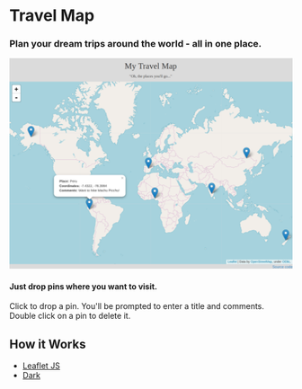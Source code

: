 # Travel Map

### Plan your dream trips around the world - all in one place.

![alt text](https://github.com/graceyw/travelmap/blob/master/TravelMap8.10.18.png "")

#### Just drop pins where you want to visit. 

Click to drop a pin. You'll be prompted to enter a title and comments. Double click on a pin to delete it.

## How it Works
- [Leaflet JS](https://leafletjs.com/)
- [Dark](https://darklang.com/)
